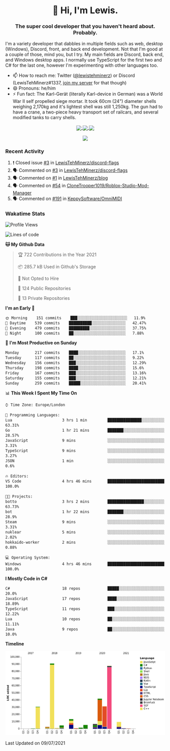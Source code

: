 <h1 align="center">👋 Hi, I'm Lewis.</h1>
<h3 align="center">The super cool developer that you haven't heard about. Probably.</h3>

I'm a variety developer that dabbles in multiple fields such as web, desktop (Windows), Discord, front, and back end development. Not that I'm good at a couple of those, mind you, but I try. My main fields are Discord, back end, and Windows desktop apps. I normally use TypeScript for the first two and C# for the last one, however I'm experimenting with other languages too.

- 📫 How to reach me: Twitter ([@lewistehminerz](https://twitter.com/lewistehminerz)) or Discord (LewisTehMinerz#1337, [join my server](https://discord.gg/XnUh7JB) for that though)
- 😄 Pronouns: he/him
- ⚡ Fun fact: The Karl-Gerät (literally Karl-device in German) was a World War II self propelled siege mortar. It took 60cm (24") diameter shells weighing 2,170kg and it's lightest shell was still 1,250kg. The gun had to have a crane, a two-piece heavy transport set of railcars, and several modified tanks to carry shells.

<p align="center">
  <a href="https://github.com/anuraghazra/github-readme-stats">
    <img align="center" src="https://github-readme-stats.vercel.app/api?username=LewisTehMinerz&count_private=true&show_icons=true&theme=gruvbox">
  </a>
  <a href="https://github.com/anuraghazra/github-readme-stats">
    <img align="center" src="https://github-readme-stats.vercel.app/api/top-langs?username=LewisTehMinerz&layout=compact&theme=gruvbox">
  </a>
  <a href="https://github.com/anuraghazra/github-readme-stats">
    <img align="center" src="https://github-readme-stats.vercel.app/api/wakatime?username=LewisTehMinerz&layout=compact&theme=gruvbox">
  </a>
</p>

<p align="center">
  <a href="https://github.com/ryo-ma/github-profile-trophy">
    <img align="center" src="https://github-profile-trophy.vercel.app/?username=ryo-ma&theme=gruvbox">
  </a>
</p>

### Recent Activity
<!--START_SECTION:activity-->
1. ❗️ Closed issue [#3](https://github.com/LewisTehMinerz/discord-flags/issues/3) in [LewisTehMinerz/discord-flags](https://github.com/LewisTehMinerz/discord-flags)
2. 🗣 Commented on [#3](https://github.com/LewisTehMinerz/discord-flags/issues/3) in [LewisTehMinerz/discord-flags](https://github.com/LewisTehMinerz/discord-flags)
3. 🗣 Commented on [#1](https://github.com/LewisTehMinerz/blog/issues/1) in [LewisTehMinerz/blog](https://github.com/LewisTehMinerz/blog)
4. 🗣 Commented on [#54](https://github.com/CloneTrooper1019/Roblox-Studio-Mod-Manager/issues/54) in [CloneTrooper1019/Roblox-Studio-Mod-Manager](https://github.com/CloneTrooper1019/Roblox-Studio-Mod-Manager)
5. 🗣 Commented on [#191](https://github.com/KeppySoftware/OmniMIDI/issues/191) in [KeppySoftware/OmniMIDI](https://github.com/KeppySoftware/OmniMIDI)
<!--END_SECTION:activity-->

### Wakatime Stats
<!--START_SECTION:waka-->
![Profile Views](http://img.shields.io/badge/Profile%20Views-0-blue)

![Lines of code](https://img.shields.io/badge/From%20Hello%20World%20I%27ve%20Written-328009%20lines%20of%20code-blue)

**🐱 My Github Data** 

> 🏆 722 Contributions in the Year 2021
 > 
> 📦 285.7 kB Used in Github's Storage 
 > 
> 🚫 Not Opted to Hire
 > 
> 📜 124 Public Repositories 
 > 
> 🔑 13 Private Repositories  
 > 
**I'm an Early 🐤** 

```text
🌞 Morning    151 commits    ███░░░░░░░░░░░░░░░░░░░░░░   11.9% 
🌆 Daytime    539 commits    ██████████░░░░░░░░░░░░░░░   42.47% 
🌃 Evening    479 commits    █████████░░░░░░░░░░░░░░░░   37.75% 
🌙 Night      100 commits    ██░░░░░░░░░░░░░░░░░░░░░░░   7.88%

```
📅 **I'm Most Productive on Sunday** 

```text
Monday       217 commits    ████░░░░░░░░░░░░░░░░░░░░░   17.1% 
Tuesday      117 commits    ██░░░░░░░░░░░░░░░░░░░░░░░   9.22% 
Wednesday    156 commits    ███░░░░░░░░░░░░░░░░░░░░░░   12.29% 
Thursday     198 commits    ████░░░░░░░░░░░░░░░░░░░░░   15.6% 
Friday       167 commits    ███░░░░░░░░░░░░░░░░░░░░░░   13.16% 
Saturday     155 commits    ███░░░░░░░░░░░░░░░░░░░░░░   12.21% 
Sunday       259 commits    █████░░░░░░░░░░░░░░░░░░░░   20.41%

```


📊 **This Week I Spent My Time On** 

```text
⌚︎ Time Zone: Europe/London

💬 Programming Languages: 
Lua                      3 hrs 1 min         ███████████████░░░░░░░░░░   63.31% 
Go                       1 hr 21 mins        ███████░░░░░░░░░░░░░░░░░░   28.57% 
JavaScript               9 mins              ░░░░░░░░░░░░░░░░░░░░░░░░░   3.31% 
TypeScript               9 mins              ░░░░░░░░░░░░░░░░░░░░░░░░░   3.27% 
JSON                     1 min               ░░░░░░░░░░░░░░░░░░░░░░░░░   0.6%

🔥 Editors: 
VS Code                  4 hrs 46 mins       █████████████████████████   100.0%

🐱‍💻 Projects: 
botto                    3 hrs 2 mins        ████████████████░░░░░░░░░   63.73% 
bot                      1 hr 22 mins        ███████░░░░░░░░░░░░░░░░░░   28.9% 
Steam                    9 mins              ░░░░░░░░░░░░░░░░░░░░░░░░░   3.31% 
nuklear                  5 mins              ░░░░░░░░░░░░░░░░░░░░░░░░░   2.02% 
hokkaido-worker          2 mins              ░░░░░░░░░░░░░░░░░░░░░░░░░   0.88%

💻 Operating System: 
Windows                  4 hrs 46 mins       █████████████████████████   100.0%

```

**I Mostly Code in C#** 

```text
C#                       18 repos            █████░░░░░░░░░░░░░░░░░░░░   20.0% 
JavaScript               17 repos            ████░░░░░░░░░░░░░░░░░░░░░   18.89% 
TypeScript               11 repos            ███░░░░░░░░░░░░░░░░░░░░░░   12.22% 
Lua                      10 repos            ██░░░░░░░░░░░░░░░░░░░░░░░   11.11% 
Java                     9 repos             ██░░░░░░░░░░░░░░░░░░░░░░░   10.0%

```


**Timeline**

![Chart not found](https://raw.githubusercontent.com/LewisTehMinerz/LewisTehMinerz/master/charts/bar_graph.png) 


 Last Updated on 09/07/2021
<!--END_SECTION:waka-->
